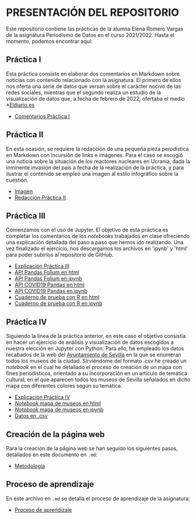 # PRESENTACIÓN DEL REPOSITORIO
Este repositorio contiene las prácticas de la alumna Elena Romero Vargas de la asignatura Periodismo de Datos en el curso 2021/2022. 
Hasta el momento, podemos encontrar aquí: 
## Práctica I
Esta práctica consiste en elaborar dos comentarios en Markdown sobre noticias con contenido relacionado con la asignatura. El primero de ellos nos oferta una serie de datos que versan sobre el carácter nocivo de las redes sociales, mientras que el segundo realiza un estudio de la visualización de datos que, a fecha de febrero de 2022, ofertaba el medio *[Eldiario.es](https://www.eldiario.es/)

- [Comentarios Práctica I](https://github.com/Pontedatos/elena-romero/blob/main/practica-1.md) 

## Práctica II
En esta ocasión, se requiere la redacción de una pequeña pieza perodística en Markdown con incursión de links e imágenes. Para el caso se escogió una noticia sobre la situación de los reactores nucleares en Ucrania, dada la inminente invasión del país a fecha de la realización de la práctica, y para ilustrar el contenido se empleó una imagen al estilo infográfico sobre la cuestión.

- [Imagen](https://sc2.elpais.com.uy/files/article_default_content/uploads/2022/03/04/62221c15bf915.jpeg)
- [Redacción Práctica II](https://github.com/Pontedatos/elena-romero/blob/main/practica-2.md) 

## Práctica III
Comenzamos con el uso de Jupyter. El objetivo de esta práctica es completar los comentarios de los *notebooks* trabajados en clase ofreciendo una explicación detallada del paso a paso que hemos ido realizando. Una vez finalizado el ejercicio, nos descargamos los archivos en 'ipynb' y 'html' para poder subirlos al repositorio de GitHub. 

- [Explicación Práctica III](https://github.com/Pontedatos/elena-romero/blob/main/practica-3.md)
- [API Pandas Folium en html](https://github.com/Pontedatos/elena-romero/blob/main/api-pandas-folium.html)
- [API Pandas Folium en ipynb](https://github.com/Pontedatos/elena-romero/blob/main/api-pandas-folium.ipynb)
- [API COVID19 Pandas en html](https://github.com/Pontedatos/elena-romero/blob/main/phython-api-covid19-pandas.html)
- [API COVID19 Pandas en ipynb](https://github.com/Pontedatos/elena-romero/blob/main/phython-api-covid19-pandas.ipynb)
- [Cuaderno de prueba con R en html](https://github.com/elenaromvar/practicas-datos/blob/main/practica-3/pruebaR.html)
- [Cuaderno de prueba con R en ipynb](https://github.com/elenaromvar/practicas-datos/blob/main/practica-3/pruebaR.ipynb) 

## Práctica IV
Siguiendo la línea de la práctica anterior, en este caso el objetivo consistía en hacer un ejercicio de análisis y visualización de datos escogidos a nuestra elección en Jupyter con Python. Para ello, he empleado los datos recabados de la web del [Ayuntamiento de Sevilla](http://datosabiertos.sevilla.org/dataset/?id=museos) en la que se enumeran todos los museos de la ciudad. Sirviéndome del formato .csv he creado un *notebook* en el cual he detallado el proceso de creación de un mapa con fines periodísticos, orientado a su incorporación en un artículo de temática cultural, en el que aparecen todos los museos de Sevilla señalados en dicho mapa con diferentes colores según su temática. 

- [Explicación Práctica IV](https://github.com/elenaromvar/practicas-datos/blob/main/practica-4/practica-4.md)
- [*Notebook* mapa de museos en html](https://github.com/elenaromvar/practicas-datos/blob/main/practica-4/Practicaok-4.html)
- [*Notebook* mapa de museos en ipynb](https://github.com/elenaromvar/practicas-datos/blob/main/practica-4/Practicaok-4%20.ipynb)
- [Datos en .csv](https://github.com/elenaromvar/practicas-datos/blob/main/practica-4/pr%C3%A1ctica-4.csv)

## Creación de la página web
Para la creación de la página web se han seguido los siguientes pasos, detallados en este documento en `.md`: 

- [Metodología](https://github.com/Pontedatos/elena-romero/blob/main/metodologia.md)

## Proceso de aprendizaje 
En este archivo en `.md` se detalla el proceso de aprendizaje de la asignatura:
- [Proceso de aprendizaje](https://github.com/Pontedatos/elena-romero/blob/main/proceso-de-aprendizaje.md)

